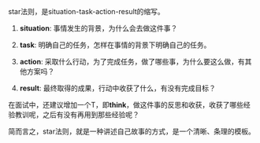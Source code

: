 
star法则，是situation-task-action-result的缩写。

1. **situation**: 事情发生的背景，为什么会去做这件事？

2. **task**: 明确自己的任务，怎样在事情的背景下明确自己的任务。

3. **action**: 采取什么行动，为了完成任务，做了哪些事，为什么要这么做，有其他方案吗？

4. **result**: 最终取得的成果，行动中收获了什么，有没有完成目标？

在面试中，还建议增加一个T，即**think**，做这件事的反思和收获，收获了哪些经验教训呢，之后有没有再用到那些经验呢？

简而言之，star法则，就是一种讲述自己故事的方式，是一个清晰、条理的模板。